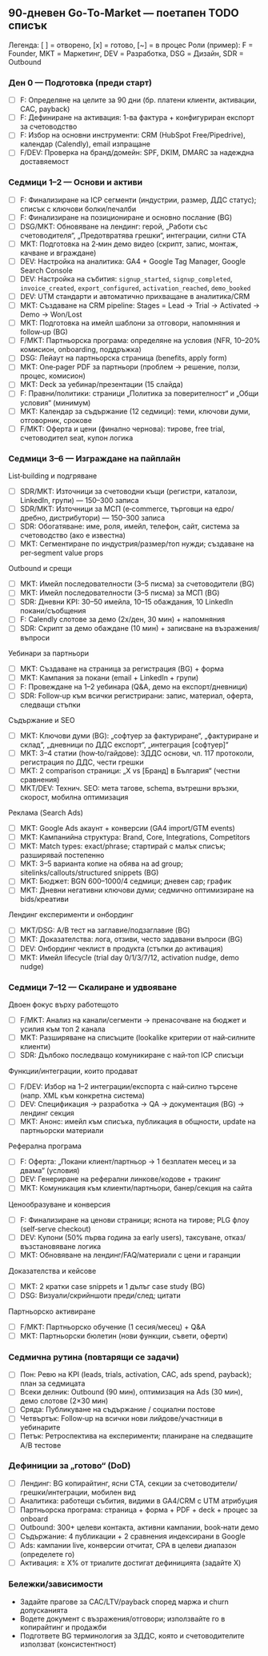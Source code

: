 ## 90‑дневен Go‑To‑Market — поетапен TODO списък

Легенда: [ ] = отворено, [x] = готово, [~] = в процес
Роли (пример): F = Founder, MKT = Маркетинг, DEV = Разработка, DSG = Дизайн, SDR = Outbound

### Ден 0 — Подготовка (преди старт)
- [ ] F: Определяне на целите за 90 дни (бр. платени клиенти, активации, CAC, payback)
- [ ] F: Дефиниране на активация: 1-ва фактура + конфигуриран експорт за счетоводство
- [ ] F: Избор на основни инструменти: CRM (HubSpot Free/Pipedrive), календар (Calendly), email изпращане
- [ ] F/DEV: Проверка на бранд/домейн: SPF, DKIM, DMARC за надеждна доставяемост

### Седмици 1–2 — Основи и активи
- [ ] F: Финализиране на ICP сегменти (индустрии, размер, ДДС статус); списък с ключови болки/печалби
- [ ] F: Финализиране на позициониране и основно послание (BG)
- [ ] DSG/MKT: Обновяване на лендинг: герой, „Работи със счетоводителя“, „Предотвратява грешки“, интеграции, силни CTA
- [ ] MKT: Подготовка на 2‑мин демо видео (скрипт, запис, монтаж, качване и вграждане)
- [ ] DEV: Настройка на аналитика: GA4 + Google Tag Manager, Google Search Console
- [ ] DEV: Настройка на събития: `signup_started`, `signup_completed`, `invoice_created`, `export_configured`, `activation_reached`, `demo_booked`
- [ ] DEV: UTM стандарти и автоматично прихващане в аналитика/CRM
- [ ] MKT: Създаване на CRM pipeline: Stages = Lead → Trial → Activated → Demo → Won/Lost
- [ ] MKT: Подготовка на имейл шаблони за отговори, напомняния и follow‑up (BG)
- [ ] F/MKT: Партньорска програма: определяне на условия (NFR, 10–20% комисион, onboarding, поддръжка)
- [ ] DSG: Лейаут на партньорска страница (benefits, apply form)
- [ ] MKT: One‑pager PDF за партньори (проблем → решение, ползи, процес, комисион)
- [ ] MKT: Deck за уебинар/презентации (15 слайда)
- [ ] F: Правни/политики: страници „Политика за поверителност“ и „Общи условия“ (минимум)
- [ ] MKT: Календар за съдържание (12 седмици): теми, ключови думи, отговорник, срокове
- [ ] F/MKT: Оферта и цени (финално чернова): тирове, free trial, счетоводител seat, купон логика

### Седмици 3–6 — Изграждане на пайплайн
List‑building и подгряване
- [ ] SDR/MKT: Източници за счетоводни къщи (регистри, каталози, LinkedIn, групи) — 150–300 записа
- [ ] SDR/MKT: Източници за МСП (e‑commerce, търговци на едро/дребно, дистрибутори) — 150–300 записа
- [ ] SDR: Обогатяване: име, роля, имейл, телефон, сайт, система за счетоводство (ако е известна)
- [ ] MKT: Сегментиране по индустрия/размер/топ нужди; създаване на per‑segment value props

Outbound и срещи
- [ ] MKT: Имейл последователности (3–5 писма) за счетоводители (BG)
- [ ] MKT: Имейл последователности (3–5 писма) за МСП (BG)
- [ ] SDR: Дневни KPI: 30–50 имейла, 10–15 обаждания, 10 LinkedIn покани/съобщения
- [ ] F: Calendly слотове за демо (2x/ден, 30 мин) + напомняния
- [ ] SDR: Скрипт за демо обаждане (10 мин) + записване на възражения/въпроси

Уебинари за партньори
- [ ] MKT: Създаване на страница за регистрация (BG) + форма
- [ ] MKT: Кампания за покани (email + LinkedIn + групи)
- [ ] F: Провеждане на 1–2 уебинара (Q&A, демо на експорт/дневници)
- [ ] SDR: Follow‑up към всички регистрирани: запис, материал, оферта, следващи стъпки

Съдържание и SEO
- [ ] MKT: Ключови думи (BG): „софтуер за фактуриране“, „фактуриране и склад“, „дневници по ДДС експорт“, „интеграция [софтуер]“
- [ ] MKT: 3–4 статии (how‑to/гайдове): ЗДДС основи, чл. 117 протоколи, регистрация по ДДС, чести грешки
- [ ] MKT: 2 comparison страници: „X vs [Бранд] в България“ (честни сравнения)
- [ ] MKT/DEV: Технич. SEO: мета тагове, schema, вътрешни връзки, скорост, мобилна оптимизация

Реклама (Search Ads)
- [ ] MKT: Google Ads акаунт + конверсии (GA4 import/GTM events)
- [ ] MKT: Кампанийна структура: Brand, Core, Integrations, Competitors
- [ ] MKT: Match types: exact/phrase; стартирай с малък списък; разширявай постепенно
- [ ] MKT: 3–5 варианта копие на обява на ad group; sitelinks/callouts/structured snippets (BG)
- [ ] MKT: Бюджет: BGN 600–1000/4 седмици; дневен cap; график
- [ ] MKT: Дневни негативни ключови думи; седмично оптимизиране на bids/креативи

Лендинг експерименти и онбординг
- [ ] MKT/DSG: A/B тест на заглавие/подзаглавие (BG)
- [ ] MKT: Доказателства: лога, отзиви, често задавани въпроси (BG)
- [ ] DEV: Онбординг чеклист в продукта (стъпки до активация)
- [ ] MKT: Имейл lifecycle (trial day 0/1/3/7/12, activation nudge, demo nudge)

### Седмици 7–12 — Скалиране и удвояване
Двоен фокус върху работещото
- [ ] F/MKT: Анализ на канали/сегменти → пренасочване на бюджет и усилия към топ 2 канала
- [ ] MKT: Разширяване на списъците (lookalike критерии от най‑силните клиенти)
- [ ] SDR: Дълбоко последващо комуникиране с най‑топ ICP списъци

Функции/интеграции, които продават
- [ ] F/DEV: Избор на 1–2 интеграции/експорта с най‑силно търсене (напр. XML към конкретна система)
- [ ] DEV: Спецификация → разработка → QA → документация (BG) → лендинг секция
- [ ] MKT: Анонс: имейл към списъка, публикация в общности, update на партньорски материали

Реферална програма
- [ ] F: Оферта: „Покани клиент/партньор → 1 безплатен месец и за двама“ (условия)
- [ ] DEV: Генериране на реферални линкове/кодове + тракинг
- [ ] MKT: Комуникация към клиенти/партньори, банер/секция на сайта

Ценообразуване и конверсия
- [ ] F: Финализиране на ценови страници; яснота на тирове; PLG флоу (self‑serve checkout)
- [ ] DEV: Купони (50% първа година за early users), таксуване, отказ/възстановяване логика
- [ ] MKT: Обновяване на лендинг/FAQ/материали с цени и гаранции

Доказателства и кейсове
- [ ] MKT: 2 кратки case snippets и 1 дълъг case study (BG)
- [ ] DSG: Визуали/скрийншоти преди/след; цитати

Партньорско активиране
- [ ] F/MKT: Партньорско обучение (1 сесия/месец) + Q&A
- [ ] MKT: Партньорски бюлетин (нови функции, съвети, оферти)

### Седмична рутина (повтарящи се задачи)
- [ ] Пон: Ревю на KPI (leads, trials, activation, CAC, ads spend, payback); план за седмицата
- [ ] Всеки делник: Outbound (90 мин), оптимизация на Ads (30 мин), демо слотове (2×30 мин)
- [ ] Сряда: Публикуване на съдържание / социални постове
- [ ] Четвъртък: Follow‑up на всички нови лийдове/участници в уебинарите
- [ ] Петък: Ретроспектива на експерименти; планиране на следващите A/B тестове

### Дефиниции за „готово“ (DoD)
- [ ] Лендинг: BG копирайтинг, ясни CTA, секции за счетоводители/грешки/интеграции, мобилен вид
- [ ] Аналитика: работещи събития, видими в GA4/CRM с UTM атрибуция
- [ ] Партньорска програма: страница + форма + PDF + deck + процес за onboard
- [ ] Outbound: 300+ целеви контакта, активни кампании, book‑нати демо
- [ ] Съдържание: 4 публикации + 2 сравнения индексирани в Google
- [ ] Ads: кампании live, конверсии отчитат, CPA в целеви диапазон (определете го)
- [ ] Активация: ≥ X% от триалите достигат дефиницията (задайте X)

### Бележки/зависимости
- Задайте прагове за CAC/LTV/payback според маржа и churn допусканията
- Водете документ с възражения/отговори; използвайте го в копирайтинг и продажби
- Подгответе BG терминология за ЗДДС, която и счетоводителите използват (консистентност)
